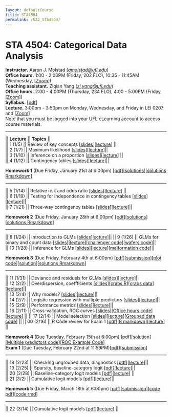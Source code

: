 ```yaml
---
layout: defaultCourse
title: STA4504
permalink: /S22_STA4504/
---
```

# STA 4504: Categorical Data Analysis
**Instructor.** Aaron J. Molstad (*amolstad@ufl.edu*)  
**Office hours.** 1:00 - 2:00PM (Friday, 202 FLO), 10:35 - 11:45AM (Wednesday, [[Zoom](https://ufl.zoom.us/my/ajmolstad)])  
**Teaching assistant.** Ziqian Yang (*zi.yang@ufl.edu*)  
**Office hours.** 2:00 - 4:00PM (Thursday, 234 FLO), 4:00 - 5:00PM (Friday, [[Zoom]( https://ufl.zoom.us/j/97310946201)])  
**Syllabus.** [[pdf](https://ufl.instructure.com/files/65549265/download?download_frd=1)]  
**Lecture.** 3:00pm - 3:50pm on Monday, Wednesday, and Friday in LEI 0207 and [[Zoom]( https://ufl.zoom.us/j/97094644645?pwd=eEV0WDVtOWN3YXRnN3BkWm1pSVdTZz09)]  
Note that you must be logged into your UFL eLearning account to access course materials.   

---------------  

||  **Lecture** ||  **Topics** ||  
|| 1 (1/5)  || Review of key concepts [[slides](https://ufl.instructure.com/files/65543791/download?download_frd=1)][[lecture](https://ufl.instructure.com/courses/449490/files?preview=65548987)] ||   
|| 2 (1/7) || Maximum likelihood [[slides](https://ufl.instructure.com/files/65611857/download?download_frd=1)][[lecture](https://ufl.instructure.com/courses/449490/files?preview=65659957)]||  
|| 3 (1/10) || Inference on a proportion [[slides](https://ufl.instructure.com/files/65659961/download?download_frd=1)][[lecture](https://ufl.instructure.com/courses/449490/files?preview=65701126)] ||   
|| 4 (1/12) || Contingency tables [[slides](https://ufl.instructure.com/files/65707939/download?download_frd=1)][[lecture](https://ufl.instructure.com/courses/449490/files?preview=65759254)]||   

**Homework 1** (Due Friday, January 21st at 6:00pm) [[pdf](https://ufl.instructure.com/files/65894797/download?download_frd=1)][[solutions](https://ufl.instructure.com/files/66111485/download?download_frd=1)][[solutions Rmarkdown](https://ufl.instructure.com/files/66111487/download?download_frd=1)]

---------------  

|| 5 (1/14) || Relative risk and odds ratio [[slides](https://ufl.instructure.com/files/65768564/download?download_frd=1)][[lecture](https://ufl.instructure.com/courses/449490/files?preview=65874685)] ||  
|| 6 (1/19) || Testing for independence in contingency tables [[slides](https://ufl.instructure.com/files/65887523/download?download_frd=1)][[lecture](https://ufl.instructure.com/courses/449490/files?preview=65894739)]||  
|| 7 (1/21) || Three-way contingency tables [[slides](https://ufl.instructure.com/files/65946157/download?download_frd=1)][[lecture](https://ufl.instructure.com/courses/449490/files?preview=66018370)]||  

**Homework 2** (Due Friday, January 28th at 6:00pm) [[pdf](https://ufl.instructure.com/files/65946166/download?download_frd=1)][[solutions](https://ufl.instructure.com/files/66293663/download?download_frd=1)][[solutions Rmarkdown](https://ufl.instructure.com/files/66293664/download?download_frd=1)]


---------------  

|| 8 (1/24) || Introduction to GLMs [[slides](https://ufl.instructure.com/files/66084006/download?download_frd=1)][lecture](https://ufl.instructure.com/courses/449490/files?preview=66073855)]||
|| 9 (1/26) || GLMs for binary and count data [[slides](https://ufl.instructure.com/files/66084001/download?download_frd=1)][[lecture](https://ufl.instructure.com/courses/449490/files?preview=66087658)][[challenger code](https://ufl.instructure.com/files/66415059/download?download_frd=1)][[wafers code](https://ufl.instructure.com/files/66415155/download?download_frd=1)]||    
|| 10 (1/28) || Inference for GLMs [[slides](https://ufl.instructure.com/files/66152537/download?download_frd=1)][[lecture](https://ufl.instructure.com/courses/449490/files?preview=66198411)][[malformation code](https://ufl.instructure.com/files/66415101/download?download_frd=1)]||   

**Homework 3** (Due Friday, February 4th at 6:00pm) [[pdf](https://ufl.instructure.com/files/66279921/download?download_frd=1)][[submission](https://ufl.instructure.com/courses/449490/assignments/5119708)][[plot code](https://ufl.instructure.com/files/66284100/download?download_frd=1)][[solution](https://ufl.instructure.com/files/66540782/download?download_frd=1)][[solutions Rmarkdown](https://ufl.instructure.com/files/66540783/download?download_frd=1)]

-----------------

|| 11 (1/31) || Deviance and residuals for GLMs [[slides](https://ufl.instructure.com/files/66224737/download?download_frd=1)][[lecture](https://ufl.instructure.com/courses/449490/files?preview=66284966)]||  
|| 12 (2/2) || Overdispersion, coeffficients [[slides](https://ufl.instructure.com/files/66284957/download?download_frd=1)][[crabs R](https://ufl.instructure.com/files/66415032/download?download_frd=1)][[crabs data](https://ufl.instructure.com/files/66414875/download?download_frd=1)][[lecture](https://ufl.instructure.com/courses/449490/files?preview=66349389)]||  
|| 13 (2/4) || Why models? [[slides](https://ufl.instructure.com/files/66349375/download?download_frd=1)][[lecture](https://ufl.instructure.com/files/66421680/download?download_frd=1)]||  
|| 14 (2/7) || Logistic regression with multiple predictors [[slides](https://ufl.instructure.com/files/66421657/download?download_frd=1)][[lecture](https://ufl.instructure.com/courses/449490/files?preview=66444113)]||  
|| 15 (2/9) || Performance metrics [[slides](https://ufl.instructure.com/files/66482573/download?download_frd=1)][[lecture](https://ufl.instructure.com/files/66520643/download?download_frd=1)]||  
|| 16 (2/11) || Cross-validation, ROC curves [[slides](https://ufl.instructure.com/files/66544271/download?download_frd=1)][[Office hours code](https://ufl.instructure.com/files/66544042/download?download_frd=1)][[lecture](https://ufl.instructure.com/files/66625696/download?download_frd=1)] ||
|| 17 (2/14) || Model selection [[slides](https://ufl.instructure.com/files/66625382/download?download_frd=1)][[lecture](https://ufl.instructure.com/courses/449490/files?preview=66646075)][[Grouped data code](https://ufl.instructure.com/files/66708859/download?download_frd=1)] || 
|| 00 (2/16) || R Code review for Exam 1 [[pdf](https://ufl.instructure.com/files/66681929/download?download_frd=1)][[R markdown](https://ufl.instructure.com/files/66682034/download?download_frd=1)][[lecture](https://ufl.instructure.com/files/66708878/download?download_frd=1)] || 


**Homework 4** (Due Tuesday, February 15th at 6:00pm) [[pdf](https://ufl.instructure.com/files/66415518/download?download_frd=1)][[solution](https://ufl.instructure.com/files/66702332/download?download_frd=1)][[Multiple predictors code](https://ufl.instructure.com/files/66537491/download?download_frd=1)][[ROC Example Code](https://ufl.instructure.com/files/66537489/download?download_frd=1)]  
**Exam 1** (Due Tuesday, February 22nd at 11:59PM)[[pdf](https://ufl.instructure.com/files/66719935/download?download_frd=1)][[submission](https://ufl.instructure.com/courses/449490/assignments/5136293)]

-----------------

|| 18 (2/23) || Checking ungrouped data, diagnostics [[pdf](https://ufl.instructure.com/files/66874845/download?download_frd=1)][[lecture](https://ufl.instructure.com/courses/449490/files?preview=66936332)]||  
|| 19 (2/25) || Sparsity, baseline-category logit [[pdf](https://ufl.instructure.com/files/66936849/download?download_frd=1)][[lecture](https://ufl.instructure.com/courses/449490/files?preview=66992618)]||  
|| 20 (2/28) || Baseline-category logit models [[pdf](https://ufl.instructure.com/files/66995833/download?download_frd=1)][[lecture](https://ufl.instructure.com/courses/449490/files?preview=67050029)] ||  
|| 21 (3/2) || Cumulative logit models [[pdf](https://ufl.instructure.com/files/67050013/download?download_frd=1)][[lecture](https://ufl.instructure.com/courses/449490/files?preview=67078633)]||  

**Homework 5** (Due Friday, March 18th at 6:00pm) [[pdf](https://ufl.instructure.com/files/66992584/download?download_frd=1)][[submission](https://ufl.instructure.com/courses/449490/assignments/5142025)][[code pdf](https://ufl.instructure.com/files/67078413/download?download_frd=1)][[code rmd](https://ufl.instructure.com/files/67078414/download?download_frd=1)]

-----------------

|| 22 (3/14) || Cumulative logit models [[pdf](https://ufl.instructure.com/files/67433919/download?download_frd=1)][[lecture](https://ufl.instructure.com/courses/449490/files?preview=67433919)] || 